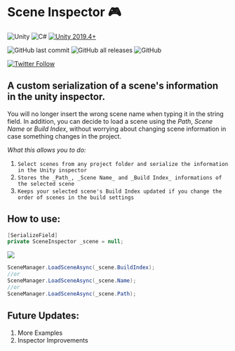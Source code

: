 # Scene Inspector 🎮

![Unity](https://img.shields.io/badge/Unity-100000?style=flat-square&logo=unity&logoColor=white)
![C#](https://img.shields.io/badge/C%23-239120?style=flat-square&logo=c-sharp&logoColor=white)
[![Unity 2019.4+](https://img.shields.io/badge/unity-2019.4%2B-blue.svg)](https://unity3d.com/get-unity/download)

![GitHub last commit](https://img.shields.io/github/last-commit/RGSMS/Scene-Inspector)
![GitHub all releases](https://img.shields.io/github/downloads/RGSMS/Scene-Inspector/total)
![GitHub](https://img.shields.io/github/license/RGSMS/Scene-Inspector)

[![Twitter Follow](https://img.shields.io/twitter/follow/BillyCoenWU?style=social)](https://twitter.com/BillyCoenWU)

## A custom serialization of a scene's information in the unity inspector.

You will no longer insert the wrong scene name when typing it in the string field. In addition, you can decide to load a scene using the _Path_, _Scene Name_ or _Build Index_, without worrying about changing scene information in case something changes in the project.

_What this allows you to do:_
1. `Select scenes from any project folder and serialize the information in the Unity inspector`
2. `Stores the _Path_, _Scene Name_ and _Build Index_ informations of the selected scene`
3. `Keeps your selected scene's Build Index updated if you change the order of scenes in the build settings`

## How to use:

```c#
[SerializeField]
private SceneInspector _scene = null;
```
![ ](https://github.com/RGSMS/prints/blob/main/printjpg.jpg)
```c#
SceneManager.LoadSceneAsync(_scene.BuildIndex);
//or
SceneManager.LoadSceneAsync(_scene.Name);
//or
SceneManager.LoadSceneAsync(_scene.Path);
```

## Future Updates:
1. More Examples
2. Inspector Improvements

